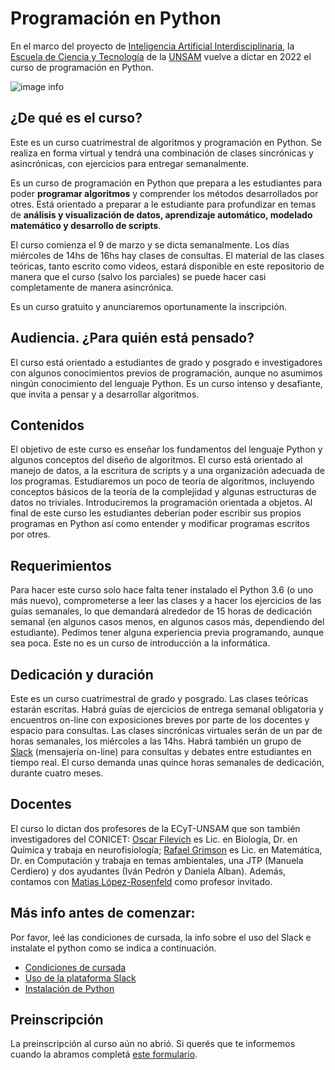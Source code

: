 
# Programación en Python

En el marco del proyecto de [Inteligencia Artificial Interdisciplinaria](http://noticias.unsam.edu.ar/2019/09/16/la-unsam-piensa-la-inteligencia-artificial-interdisciplinaria/),
la [Escuela de Ciencia y Tecnología](http://www.unsam.edu.ar/escuelas/ciencia/) de la [UNSAM](https://www.unsam.edu.ar/) vuelve a dictar
en 2022 el curso de programación en Python.

![image info](./Python_cloud.jpg)

## ¿De qué es el curso?
Este es un curso cuatrimestral de algoritmos y programación en Python.
Se realiza en forma virtual y tendrá una combinación de clases sincrónicas
y asincrónicas, con ejercicios para entregar semanalmente.

Es un curso de programación en Python que prepara a les estudiantes
para poder **programar algoritmos** y comprender los métodos
desarrollados por otres. Está orientado a preparar a le estudiante para
profundizar en temas de **análisis y visualización de datos, aprendizaje automático, modelado matemático y desarrollo de scripts**.

El curso comienza el 9 de marzo y se dicta semanalmente. Los días miércoles de 14hs de 16hs hay clases de consultas.
El material de las clases teóricas, tanto escrito como videos, estará disponible en este repositorio de manera que el curso (salvo los parciales) se puede hacer casi completamente de manera asincrónica.

Es un curso gratuito y anunciaremos oportunamente la inscripción.


## Audiencia. ¿Para quién está pensado?
El curso está orientado a estudiantes de grado y posgrado e investigadores con algunos
conocimientos previos de programación, aunque no asumimos ningún conocimiento del lenguaje Python.
Es un curso intenso y desafiante, que invita a pensar y a desarrollar algoritmos.


## Contenidos
El objetivo de este curso es enseñar los fundamentos del lenguaje
Python y algunos conceptos del diseño de algoritmos. El curso está orientado al manejo de datos, a la escritura de scripts y a una organización adecuada de los programas. Estudiaremos un poco de teoría de algoritmos, incluyendo conceptos básicos de la teoría de la complejidad y algunas estructuras de datos no triviales. Introduciremos la programación orientada a objetos. Al final de este curso les estudiantes deberían poder escribir sus propios programas en Python así como entender y modificar programas escritos por otres.

## Requerimientos
Para hacer este curso solo hace falta tener instalado el Python 3.6
(o uno más nuevo), comprometerse a leer las clases y a hacer los
ejercicios de las guías semanales, lo que demandará alrededor de 15 horas de
dedicación semanal (en algunos casos menos, en algunos casos más, dependiendo del estudiante).
Pedimos tener alguna experiencia previa programando,
aunque sea poca. Este no es un curso de introducción a la informática.

## Dedicación y duración
Este es un curso cuatrimestral de grado y posgrado. Las clases
teóricas estarán escritas. Habrá guías de ejercicios de entrega semanal
obligatoria y encuentros on-line con exposiciones breves por parte de los
docentes y espacio para consultas. Las clases sincrónicas virtuales serán
de un par de horas semanales, los miércoles a las 14hs. Habrá
también un grupo de [Slack](https://slack.com/intl/es-ar/) (mensajería on-line) para consultas y debates entre
estudiantes en tiempo real. El curso demanda unas quince
horas semanales de dedicación, durante cuatro meses.

## Docentes
El curso lo dictan dos profesores de la ECyT-UNSAM que son también
investigadores del CONICET: [Oscar Filevich](http://labning.com.ar/#nosotros) es Lic. en Biología,
Dr. en Química y trabaja en neurofisiología; [Rafael Grimson](http://investigadores.unsam.edu.ar/es/investigador/407/Grimson-Rafael) es Lic. en Matemática,
Dr. en Computación y trabaja en temas ambientales, una JTP (Manuela Cerdiero) y dos ayudantes (Iván Pedrón y Daniela Alban). Además, contamos con [Matias López-Rosenfeld](https://futuros-estudiantes.dc.uba.ar/un-profesor-del-departamento-de-computacion-distinguido-por-facebook/) como profesor invitado.


## Más info antes de comenzar:
Por favor, leé las condiciones de cursada, la info sobre el uso del Slack e instalate el python como se indica a continuación.

* [Condiciones de cursada](./Cursada.md#condiciones-de-cursada)
* [Uso de la plataforma Slack](./Slack.md#grupo-de-slack---informaci%C3%B3n-y-consultas)
* [Instalación de Python](./Instalacion.md#instalacion-del-software-y-organización-interna-del-curso)

## Preinscripción
La preinscripción al curso aún no abrió. Si querés que te informemos cuando la abramos completá [este formulario](https://forms.gle/XDLmWKLNxkTLRnJV7).
